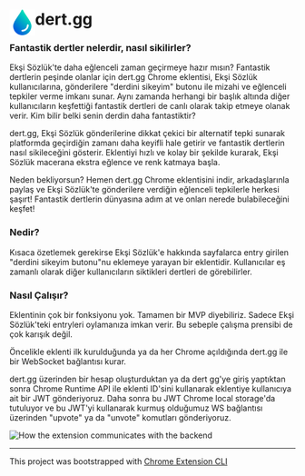 # <img src="public/icons/droplet_64.png" width="45" align="left"> dert.gg

### Fantastik dertler nelerdir, nasıl sikilirler?

Ekşi Sözlük'te daha eğlenceli zaman geçirmeye hazır mısın? Fantastik dertlerin peşinde olanlar için dert.gg Chrome eklentisi, Ekşi Sözlük kullanıcılarına, gönderilere "derdini sikeyim" butonu ile mizahi ve eğlenceli tepkiler verme imkanı sunar. Aynı zamanda herhangi bir başlık altında diğer kullanıcıların keşfettiği fantastik dertleri de canlı olarak takip etmeye olanak verir. Kim bilir belki senin derdin daha fantastiktir?

dert.gg, Ekşi Sözlük gönderilerine dikkat çekici bir alternatif tepki sunarak platformda geçirdiğin zamanı daha keyifli hale getirir ve fantastik dertlerin nasıl sikileceğini gösterir. Eklentiyi hızlı ve kolay bir şekilde kurarak, Ekşi Sözlük macerana ekstra eğlence ve renk katmaya başla.

Neden bekliyorsun? Hemen dert.gg Chrome eklentisini indir, arkadaşlarınla paylaş ve Ekşi Sözlük'te gönderilere verdiğin eğlenceli tepkilerle herkesi şaşırt! Fantastik dertlerin dünyasına adım at ve onları nerede bulabileceğini keşfet!

### Nedir?

Kısaca özetlemek gerekirse Ekşi Sözlük'e hakkında sayfalarca entry girilen "derdini sikeyim butonu"nu eklemeye yarayan bir eklentidir. Kullanıcılar eş zamanlı olarak diğer kullanıcıların siktikleri dertleri de görebilirler.

### Nasıl Çalışır?

Eklentinin çok bir fonksiyonu yok. Tamamen bir MVP diyebiliriz. Sadece Ekşi Sözlük'teki entryleri oylamanıza imkan verir. Bu sebeple çalışma prensibi de çok karışık değil.

Öncelikle eklenti ilk kurulduğunda ya da her Chrome açıldığında dert.gg ile bir WebSocket bağlantısı kurar.

dert.gg üzerinden bir hesap oluşturduktan ya da dert gg'ye giriş yaptıktan sonra Chrome Runtime API ile eklenti ID'sini kullanarak eklentiye kullanıcıya ait bir JWT gönderiyoruz. Daha sonra bu JWT Chrome local storage'da tutuluyor ve bu JWT'yi kullanarak kurmuş olduğumuz WS bağlantısı üzerinden "upvote" ya da "unvote" komutları gönderiyoruz.

![How the extension communicates with the backend](https://raw.githubusercontent.com/dert-gg/dert-gg-extension/main/how_it_works.png)

---

This project was bootstrapped with [Chrome Extension CLI](https://github.com/dutiyesh/chrome-extension-cli)

